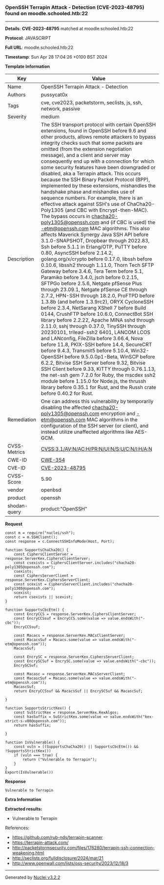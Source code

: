 ### OpenSSH Terrapin Attack - Detection (CVE-2023-48795) found on moodle.schooled.htb:22

----
**Details**: **CVE-2023-48795** matched at moodle.schooled.htb:22

**Protocol**: JAVASCRIPT

**Full URL**: moodle.schooled.htb:22

**Timestamp**: Sun Apr 28 17:04:26 +0100 BST 2024

**Template Information**

| Key | Value |
| --- | --- |
| Name | OpenSSH Terrapin Attack - Detection |
| Authors | pussycat0x |
| Tags | cve, cve2023, packetstorm, seclists, js, ssh, network, passive |
| Severity | medium |
| Description | The SSH transport protocol with certain OpenSSH extensions, found in OpenSSH before 9.6 and other products, allows remote attackers to bypass integrity checks such that some packets are omitted (from the extension negotiation message), and a client and server may consequently end up with a connection for which some security features have been downgraded or disabled, aka a Terrapin attack. This occurs because the SSH Binary Packet Protocol (BPP), implemented by these extensions, mishandles the handshake phase and mishandles use of sequence numbers. For example, there is an effective attack against SSH's use of ChaCha20-Poly1305 (and CBC with Encrypt-then-MAC). The bypass occurs in chacha20-poly1305@openssh.com and (if CBC is used) the -etm@openssh.com MAC algorithms. This also affects Maverick Synergy Java SSH API before 3.1.0-SNAPSHOT, Dropbear through 2022.83, Ssh before 5.1.1 in Erlang/OTP, PuTTY before 0.80, AsyncSSH before 2.14.2, golang.org/x/crypto before 0.17.0, libssh before 0.10.6, libssh2 through 1.11.0, Thorn Tech SFTP Gateway before 3.4.6, Tera Term before 5.1, Paramiko before 3.4.0, jsch before 0.2.15, SFTPGo before 2.5.6, Netgate pfSense Plus through 23.09.1, Netgate pfSense CE through 2.7.2, HPN-SSH through 18.2.0, ProFTPD before 1.3.8b (and before 1.3.9rc2), ORYX CycloneSSH before 2.3.4, NetSarang XShell 7 before Build 0144, CrushFTP before 10.6.0, ConnectBot SSH library before 2.2.22, Apache MINA sshd through 2.11.0, sshj through 0.37.0, TinySSH through 20230101, trilead-ssh2 6401, LANCOM LCOS and LANconfig, FileZilla before 3.66.4, Nova before 11.8, PKIX-SSH before 14.4, SecureCRT before 9.4.3, Transmit5 before 5.10.4, Win32-OpenSSH before 9.5.0.0p1-Beta, WinSCP before 6.2.2, Bitvise SSH Server before 9.32, Bitvise SSH Client before 9.33, KiTTY through 0.76.1.13, the net-ssh gem 7.2.0 for Ruby, the mscdex ssh2 module before 1.15.0 for Node.js, the thrussh library before 0.35.1 for Rust, and the Russh crate before 0.40.2 for Rust.<br> |
| Remediation | One can address this vulnerability by temporarily disabling the affected chacha20-poly1305@openssh.com encryption and -etm@openssh.com MAC algorithms in the configuration of the SSH server (or client), and instead utilize unaffected algorithms like AES-GCM.<br> |
| CVSS-Metrics | [CVSS:3.1/AV:N/AC:H/PR:N/UI:N/S:U/C:N/I:H/A:N](https://www.first.org/cvss/calculator/3.1#CVSS:3.1/AV:N/AC:H/PR:N/UI:N/S:U/C:N/I:H/A:N) |
| CWE-ID | [CWE-354](https://cwe.mitre.org/data/definitions/354.html) |
| CVE-ID | [CVE-2023-48795](https://cve.mitre.org/cgi-bin/cvename.cgi?name=cve-2023-48795) |
| CVSS-Score | 5.90 |
| vendor | openbsd |
| product | openssh |
| shodan-query | product:"OpenSSH" |

**Request**
```http
const m = require("nuclei/ssh");
const c = m.SSHClient();
const response = c.ConnectSSHInfoMode(Host, Port);

function SupportsChaCha20() {
    const CiphersClientServer = response.ServerKex.CiphersClientServer;
    const csexists = CiphersClientServer.includes("chacha20-poly1305@openssh.com");
    csexists;
    const CiphersServerClient = response.ServerKex.CiphersServerClient;
    const scexist = CiphersServerClient.includes("chacha20-poly1305@openssh.com");
    scexist;
    return csexists || scexist;
}

function SupportsCbcEtm() {
    const EncryCCS = response.ServerKex.CiphersClientServer;
    const EncryCCSsuf = EncryCCS.some(value => value.endsWith("-cbc"));
    EncryCCSsuf;

    const Macacs = response.ServerKex.MACsClientServer;
    const MacacsSuf = Macacs.some(value => value.endsWith("-etm@openssh.com"));
    MacacsSuf;

    const EncrySC = response.ServerKex.CiphersServerClient;
    const EncrySCSuf = EncrySC.some(value => value.endsWith("-cbc"));
    EncrySCSuf;

    const Macasc = response.ServerKex.MACsServerClient;
    const MacascSuf = Macasc.some(value => value.endsWith("-etm@openssh.com"));
    MacascSuf;
    return EncryCCSsuf && MacacsSuf || EncrySCSuf && MacascSuf;

}

function SupportsStrictKex() {
    const SuStrictKex = response.ServerKex.KexAlgos;
    const hasSuffix = SuStrictKex.some(value => value.endsWith("kex-strict-s-v00@openssh.com"));
    return hasSuffix;

}

function IsVulnerable() {
    const vuln = ((SupportsChaCha20() || SupportsCbcEtm()) && !SupportsStrictKex())
    if (vuln === true) {
        return ("Vulnerable to Terrapin");
    }
}
Export(IsVulnerable())
```

**Response**
```http
Vulnerable to Terrapin
```

**Extra Information**

**Extracted results:**

- Vulnerable to Terrapin


References: 
- https://github.com/rub-nds/terrapin-scanner
- https://terrapin-attack.com/
- http://packetstormsecurity.com/files/176280/terrapin-ssh-connection-weakening.html
- http://seclists.org/fulldisclosure/2024/mar/21
- http://www.openwall.com/lists/oss-security/2023/12/18/3

----

Generated by [Nuclei v3.2.2](https://github.com/projectdiscovery/nuclei)